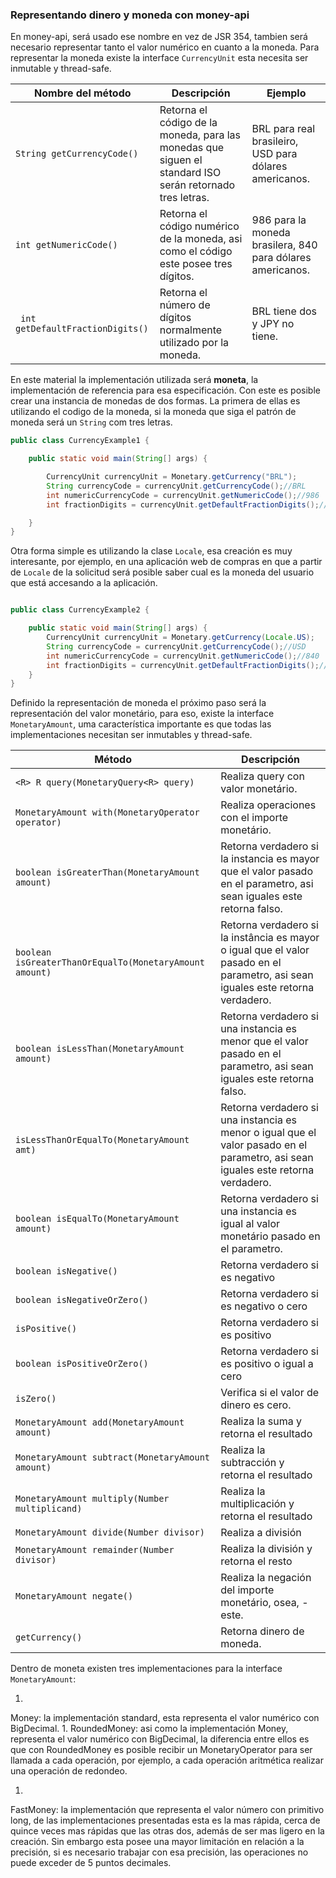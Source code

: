 ### Representando dinero y moneda con money-api



En money-api, será usado ese nombre en vez de JSR 354, tambien será necesario representar tanto el valor numérico en cuanto a la moneda. Para representar la moneda existe la interface ```CurrencyUnit``` esta necesita ser inmutable y thread-safe.

|Nombre del método| Descripción |Ejemplo|
| -- | -- | -- |
|```String getCurrencyCode()```|Retorna el código de la moneda, para las monedas que siguen el standard ISO serán retornado tres letras.|BRL para real brasileiro, USD para dólares americanos.
|```int getNumericCode()```|Retorna el código numérico de la moneda, asi como el código este posee tres dígitos.|986 para la moneda brasilera, 840 para dólares americanos.|
|``` int getDefaultFractionDigits()``` |Retorna el número de dígitos normalmente utilizado por la moneda.|BRL tiene dos y JPY no tiene.|


En este material la implementación utilizada será **moneta**, la implementación de referencia para esa especificación. Con este es posible crear una instancia de monedas de dos formas. La primera de ellas es utilizando el codigo de la moneda, si la moneda que siga el patrón de moneda será un ```String``` com tres letras.


```java
public class CurrencyExample1 {

    public static void main(String[] args) {

        CurrencyUnit currencyUnit = Monetary.getCurrency("BRL");
        String currencyCode = currencyUnit.getCurrencyCode();//BRL
        int numericCurrencyCode = currencyUnit.getNumericCode();//986
        int fractionDigits = currencyUnit.getDefaultFractionDigits();//2

    }
}
```

Otra forma simple es utilizando la clase ```Locale```, esa creación es muy interesante, por ejemplo, en una aplicación web de compras en que a partir de ```Locale``` de la solicitud será posible saber cual es la moneda del usuario que está accesando a la aplicación.

```java

public class CurrencyExample2 {

    public static void main(String[] args) {
        CurrencyUnit currencyUnit = Monetary.getCurrency(Locale.US);
        String currencyCode = currencyUnit.getCurrencyCode();//USD
        int numericCurrencyCode = currencyUnit.getNumericCode();//840
        int fractionDigits = currencyUnit.getDefaultFractionDigits();//2
    }
}

```

Definido la representación de moneda el próximo paso será la representación del valor monetário, para eso, existe la interface ```MonetaryAmount```, uma característica importante es que todas las implementaciones necesitan ser inmutables y thread-safe. 

|Método| Descripción|
| -- | -- |
|```<R> R query(MonetaryQuery<R> query)```|Realiza query con valor monetário.|
|```MonetaryAmount with(MonetaryOperator operator)```|Realiza operaciones con el importe monetário.|
|```boolean isGreaterThan(MonetaryAmount amount)```|Retorna verdadero si la instancia es mayor que el valor pasado en el  parametro, asi sean iguales este retorna falso.|
|```boolean   isGreaterThanOrEqualTo(MonetaryAmount amount)```|Retorna verdadero si la instância es mayor o igual que el valor pasado en el parametro, asi sean iguales este retorna verdadero.|
|```boolean isLessThan(MonetaryAmount amount)```|Retorna verdadero si una instancia es menor que el valor pasado en el  parametro, asi sean iguales este retorna falso.|
|```isLessThanOrEqualTo(MonetaryAmount amt)```|Retorna verdadero si una instancia es menor o igual que el valor pasado en el parametro, asi sean iguales este retorna verdadero.|
|```boolean isEqualTo(MonetaryAmount amount)```|Retorna verdadero si una instancia es igual al valor monetário pasado en el parametro.|
|```boolean isNegative()```|Retorna verdadero si es negativo|
|```boolean isNegativeOrZero()```|Retorna verdadero si es negativo o cero|
|```isPositive()```|Retorna verdadero si es positivo|
|```boolean isPositiveOrZero()```|Retorna verdadero si es positivo o igual a cero|
|```isZero()```|Verifica si el valor de dinero es cero.|
|```MonetaryAmount add(MonetaryAmount amount)```|Realiza la suma y retorna el resultado|
|```MonetaryAmount subtract(MonetaryAmount amount)```|Realiza la subtracción y retorna el resultado|
|```MonetaryAmount multiply(Number multiplicand)```|Realiza la multiplicación y retorna el resultado|
|```MonetaryAmount divide(Number divisor)```|Realiza a división|
|```MonetaryAmount remainder(Number divisor)```|Realiza la división y retorna el resto|
|```MonetaryAmount negate()```|Realiza la negación del importe monetário, osea, -este.
|```getCurrency()```|Retorna dinero de moneda.|

Dentro de moneta existen tres implementaciones para la interface ```MonetaryAmount```:


1. 
Money: la implementación standard, esta representa el valor numérico con BigDecimal.
1. 
RoundedMoney: asi como la implementación Money, representa el valor numérico con BigDecimal, la diferencia entre ellos es que con RoundedMoney es posible recibir un MonetaryOperator para ser llamada a cada operación, por ejemplo, a cada operación aritmética realizar una operación de redondeo.

1. 
FastMoney: la implementación que representa el valor número con primitivo long, de las implementaciones presentadas esta es la mas rápida, cerca de quince veces mas rápidas que las otras dos, además de ser mas ligero en la creación. Sin embargo esta posee una mayor limitación en relación a la precisión, si es necesario trabajar con esa precisión, las operaciones no puede exceder de 5 puntos decimales.
